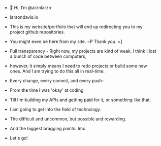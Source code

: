 - 👋 Hi, I’m @arznlarzn
  
- larsondavis.io
- This is my website/portfolio that will end up redirecting you to my project github repositories.
- You might even be here from my site. =P Thank you. =]

- Full transparency - Right now, my projects are kind of weak. I think I lost a bunch of code between computers,
- however, it simply means I need to redo projects or build some new ones. And I am trying to do this all in real-time.
- Every change, every commit, and every push-
- From the time I was 'okay' at coding
- Till I'm building my APIs and getting paid for it, or something like that.

- I am going to get into the field of technology.
- The difficult and uncommon, but possible and rewarding.
- And the biggest bragging points. Imo.

- Let's go!
